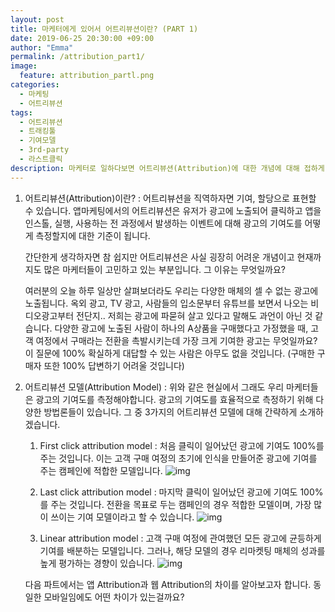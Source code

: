 ```yaml
---
layout: post
title: 마케터에게 있어서 어트리뷰션이란? (PART 1)
date: 2019-06-25 20:30:00 +09:00
author: "Emma"
permalink: /attribution_part1/
image:
  feature: attribution_partl.png
categories:
  - 마케팅
  - 어트리뷰션
tags:
  - 어트리뷰션
  - 트래킹툴
  - 기여모델
  - 3rd-party
  - 라스트클릭
description: 마케터로 일하다보면 어트리뷰션(Attribution)에 대한 개념에 대해 접하게 됩니다. 어트리뷰션의 의미는 무엇이고 왜 마케터에게 중요한걸까요?
---
```


1. 어트리뷰션(Attribution)이란?
   : 어트리뷰션을 직역하자면 기여, 할당으로 표현할 수 있습니다. 앱마케팅에서의 어트리뷰션은 유저가 광고에 노출되어 클릭하고 앱을 인스톨, 실행, 사용하는 전 과정에서 발생하는 이벤트에 대해 광고의 기여도를 어떻게 측정할지에 대한 기준이 됩니다.

   간단한게 생각하자면 참 쉽지만 어트리뷰션은 사실 굉장히 어려운 개념이고 현재까지도 많은 마케터들이 고민하고 있는 부분입니다. 그 이유는 무엇일까요?

   여러분의 오늘 하루 일상만 살펴보더라도 우리는 다양한 매체의 셀 수 없는 광고에 노출됩니다. 옥외 광고, TV 광고, 사람들의 입소문부터 유튜브를 보면서 나오는 비디오광고부터 전단지.. 저희는 광고에 파묻혀 살고 있다고 말해도 과언이 아닌 것 같습니다. 
    다양한 광고에 노출된 사람이 하나의 A상품을 구매했다고 가정했을 때, 고객 여정에서 구매라는 전환을 촉발시키는데 가장 크게 기여한 광고는 무엇일까요? 이 질문에 100% 확실하게 대답할 수 있는 사람은 아무도 없을 것입니다. (구매한 구매자 또한 100% 답변하기 어려울 것입니다)  

2. 어트리뷰션 모델(Attribution Model) 
   : 위와 같은 현실에서 그래도 우리 마케터들은 광고의 기여도를 측정해야합니다. 광고의 기여도를 효율적으로 측정하기 위해 다양한 방법론들이 있습니다. 그 중 3가지의 어트리뷰션 모델에 대해 간략하게 소개하겠습니다. 

   1) First click attribution model
   : 처음 클릭이 일어났던 광고에 기여도 100%를 주는 것입니다. 이는 고객 구매 여정의 초기에 인식을 만들어준 광고에 기여를 주는 캠페인에 적합한 모델입니다.
   ![img](https://lh4.googleusercontent.com/3ZTB4_ML4QJ3cb9ojFkmE_pkdKXcFI3irUeVmFegJdwBYTy26m9FL_04PUSXuMsZmLvBJgCUHyTHMhJwuBmweEwuagj5DzLM-VpJH_TISFTjdUyRmIGlUCIquUj3fpOXndauki5Ouy7w1R5Drg)

   2) Last click attribution model
   : 마지막 클릭이 일어났던 광고에 기여도 100%를 주는 것입니다. 전환을 목표로 두는 캠페인의 경우 적합한 모델이며, 가장 많이 쓰이는 기여 모델이라고 할 수 있습니다.
   ![img](https://lh4.googleusercontent.com/JGzauI-1nVlIjS9ru7QEgxgqplvkMCKox1SdinTWYHZEkaASZwRcnXqOeB8XL0zclLoVCHsaojLt3YiGy-pF8mweC-D6w_oH_3R333Q1ygOPNhrgVCni6LVpxxZ2D3iTvYRJbOa7ShAcyPuADw)

   3) Linear attribution model
   : 고객 구매 여정에 관여했던 모든 광고에 균등하게 기여를 배분하는 모델입니다. 그러나, 해당 모델의 경우 리마켓팅 매체의 성과를 높게 평가하는 경향이 있습니다.
   ![img](https://lh3.googleusercontent.com/u1OnR38Oh9B2d27N6VGim6fai4tj2cnPoaAo5R_XwlsthsKNCOxQ2CfXw5CQGR0qNA4ZuGoxL-6jk5p0GH02ve8xG3aHYRM4c2ZQ8JDWzR9j8MzjddBKQoBepv4OSgh1Lal2vGRhdQNWGdUs0g)


   다음 파트에서는 앱 Attribution과 웹 Attribution의 차이를 알아보고자 합니다. 동일한 모바일임에도 어떤 차이가 있는걸까요? 
